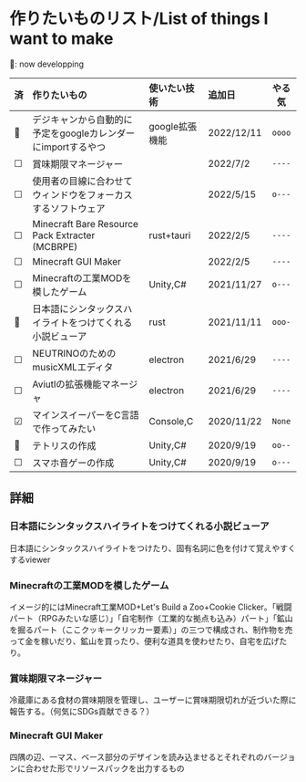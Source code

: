 # 作りたいものリスト/List of things I want to make

🚧: now developping

| 済       | 作りたいもの                                                 | 使いたい技術   | 追加日     | やる気 |
| :------- | :----------------------------------------------------------- | :------------- | :--------- | :----: |
| 🚧  | デジキャンから自動的に予定をgoogleカレンダーにimportするやつ | google拡張機能 | 2022/12/11 | `oooo` |
| &#9744;  | 賞味期限マネージャー                                         |                | 2022/7/2   | `----` |
| &#9744;  | 使用者の目線に合わせてウィンドウをフォーカスするソフトウェア |                | 2022/5/15  | `o---` |
| &#9744;  | Minecraft Bare Resource Pack Extracter (MCBRPE)              | rust+tauri     | 2022/2/5   | `----` |
| &#9744;  | Minecraft GUI Maker                                          |                | 2022/2/5   | `----` |
| &#9744;  | Minecraftの工業MODを模したゲーム                             | Unity,C#       | 2021/11/27 | `o---` |
| 🚧  | 日本語にシンタックスハイライトをつけてくれる小説ビューア     | rust           | 2021/11/11 | `ooo-` |
| &#9744;  | NEUTRINOのためのmusicXMLエディタ                             | electron       | 2021/6/29  | `----` |
| &#9744;  | Aviutlの拡張機能マネージャ                                   | electron       | 2021/6/29  | `----` |
| &#x2611; | マインスイーパーをC言語で作ってみたい                        | Console,C      | 2020/11/22 | `None` |
| 🚧  | テトリスの作成                                               | Unity,C#       | 2020/9/19  | `oo--` |
| &#9744;  | スマホ音ゲーの作成                                           | Unity,C#       | 2020/9/19  | `o---` |

## 詳細
### 日本語にシンタックスハイライトをつけてくれる小説ビューア
日本語にシンタックスハイライトをつけたり、固有名詞に色を付けて覚えやすくするviewer
### Minecraftの工業MODを模したゲーム
イメージ的にはMinecraft工業MOD+Let's Build a Zoo+Cookie Clicker。「戦闘パート（RPGみたいな感じ）」「自宅制作（工業的な拠点も込み）パート」「鉱山を掘るパート（ここクッキークリッカー要素）」の三つで構成され、制作物を売って金を稼いだり、鉱山を買ったり、便利な道具を使わせたり、自宅を広げたり。

### 賞味期限マネージャー
冷蔵庫にある食材の賞味期限を管理し、ユーザーに賞味期限切れが近づいた際に報告する。（何気にSDGs貢献できる？）

### Minecraft GUI Maker
四隅の辺、一マス、ベース部分のデザインを読み込ませるとそれぞれのバージョンに合わせた形でリソースパックを出力するもの
